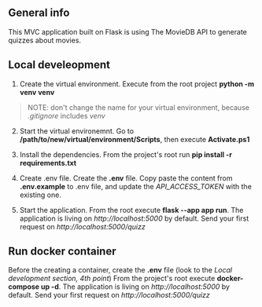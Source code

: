 ## General info
This MVC application built on Flask is using The MovieDB API to generate quizzes about movies.

## Local develeopment

1. Create the virtual environment.
Execute from the root project **python -m venv venv**

>NOTE: don't change the name for your virtual environment,
>because *.gitignore* includes *venv* 

2. Start the virtual environemnt.
Go to **/path/to/new/virtual/environment/Scripts**,
then execute **Activate.ps1**

3. Install the dependencies.
From the project's root run **pip install -r requirements.txt**

4. Create .env file.
Create the **.env** file. Copy paste the content from **.env.example** to .env file, and update the *API_ACCESS_TOKEN* with the existing one.


5. Start the application.
From the root execute **flask --app app run**.
The application is living on *http://localhost:5000* by default.
Send your first request on *http://localhost:5000/quizz*

## Run docker container
Before the creating a container, create the **.env** file (look to the *Local development section, 4th point*)
From the project's root execute **docker-compose up -d**.
The application is living on *http://localhost:5000* by default.
Send your first request on *http://localhost:5000/quizz* 